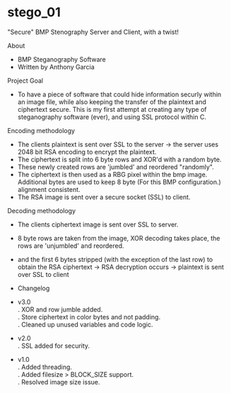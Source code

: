 # stego_01

"Secure" BMP Stenography Server and Client, with a twist!<br />

About<br />
- BMP Steganography Software
- Written by Anthony Garcia
 
Project Goal<br />
- To have a piece of software that could hide information securly within an image file, while also keeping the transfer of the
plaintext and ciphertext secure. This is my first attempt at creating any type of steganography software (ever), and using SSL protocol within C.

Encoding methodology<br />
- The clients plaintext is sent over SSL to the server -> the server uses 2048 bit RSA encoding to encrypt the plaintext.
- The ciphertext is split into 6 byte rows and XOR'd with a random byte.
- These newly created rows are 'jumbled' and reordered "randomly".
- The ciphertext is then used as a RBG pixel within the bmp image. Additional bytes are used to keep 8 byte (For this BMP configuration.) alignment consistent.
- The RSA image is sent over a secure socket (SSL) to client.

Decoding methodology<br />
- The clients ciphertext image is sent over SSL to server.
- 8 byte rows are taken from the image, XOR decoding takes place, the rows are 'unjumbled' and reordered.
- and the first 6 bytes stripped (with the exception of the last row) to obtain the RSA ciphertext -> RSA decryption occurs -> plaintext is sent
over SSL to client

- Changelog<br />
 - v3.0<br />
  . XOR and row jumble added.<br />
  . Store ciphertext in color bytes and not padding.<br />
  . Cleaned up unused variables and code logic. <br />
 - v2.0<br />
  . SSL added for security.<br />
 - v1.0<br />
  . Added threading.<br />
  . Added filesize > BLOCK_SIZE support.<br />
  . Resolved image size issue.<br />
